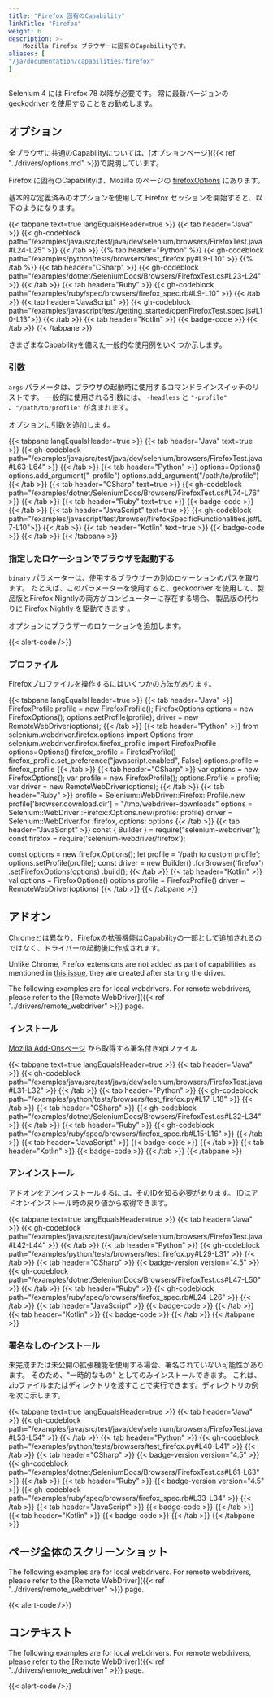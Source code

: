 ```yaml
---
title: "Firefox 固有のCapability"
linkTitle: "Firefox"
weight: 6
description: >-
    Mozilla Firefox ブラウザーに固有のCapabilityです。
aliases: [
"/ja/documentation/capabilities/firefox"
]
---
```


Selenium 4 には Firefox 78 以降が必要です。 
常に最新バージョンの geckodriver を使用することをお勧めします。

## オプション

全ブラウザに共通のCapabilityについては、[オプションページ]({{< ref "../drivers/options.md" >}})で説明しています。

Firefox に固有のCapabilityは、Mozilla のページの [firefoxOptions](https://developer.mozilla.org/en-US/docs/Web/WebDriver/Capabilities/firefoxOptions) にあります。

基本的な定義済みのオプションを使用して Firefox セッションを開始すると、以下のようになります。

{{< tabpane text=true langEqualsHeader=true >}}
{{< tab header="Java" >}}
{{< gh-codeblock path="/examples/java/src/test/java/dev/selenium/browsers/FirefoxTest.java#L24-L25" >}}
{{< /tab >}}
{{% tab header="Python" %}}
{{< gh-codeblock path="/examples/python/tests/browsers/test_firefox.py#L9-L10" >}}
{{% /tab %}}
{{< tab header="CSharp" >}}
{{< gh-codeblock path="/examples/dotnet/SeleniumDocs/Browsers/FirefoxTest.cs#L23-L24" >}}
{{< /tab >}}
{{< tab header="Ruby" >}}
{{< gh-codeblock path="/examples/ruby/spec/browsers/firefox_spec.rb#L9-L10" >}}
{{< /tab >}}
{{< tab header="JavaScript" >}}
{{< gh-codeblock path="/examples/javascript/test/getting_started/openFirefoxTest.spec.js#L10-L13">}}
{{< /tab >}}
{{< tab header="Kotlin" >}}
{{< badge-code >}}
{{< /tab >}}
{{< /tabpane >}}

さまざまなCapabilityを備えた一般的な使用例をいくつか示します。

### 引数

`args` パラメータは、ブラウザの起動時に使用するコマンドラインスイッチのリストです。
一般的に使用される引数には、 `-headless` と `"-profile"` 、`"/path/to/profile"` が含まれます。

オプションに引数を追加します。

<div>
{{< tabpane langEqualsHeader=true >}}
{{< tab header="Java" text=true >}}
{{< gh-codeblock path="/examples/java/src/test/java/dev/selenium/browsers/FirefoxTest.java#L63-L64" >}}
{{< /tab >}}
{{< tab header="Python" >}}
options=Options()
options.add_argument("-profile")
options.add_argument("/path/to/profile")
{{< /tab >}}
{{< tab header="CSharp" text=true >}}
{{< gh-codeblock path="/examples/dotnet/SeleniumDocs/Browsers/FirefoxTest.cs#L74-L76" >}}
{{< /tab >}}
{{< tab header="Ruby" text=true >}}
{{< badge-code >}}
{{< /tab >}}
{{< tab header="JavaScript" text=true >}}
{{< gh-codeblock path="/examples/javascript/test/browser/firefoxSpecificFunctionalities.js#L7-L10">}}
{{< /tab >}}
{{< tab header="Kotlin" text=true >}}
{{< badge-code >}}
{{< /tab >}}
{{< /tabpane >}}
</div>

### 指定したロケーションでブラウザを起動する

`binary` パラメーターは、使用するブラウザーの別のロケーションのパスを取ります。
たとえば、このパラメーターを使用すると、geckodriver を使用して、製品版とFirefox Nightlyの両方がコンピューターに存在する場合、
製品版の代わりに Firefox Nightly を駆動できます 。

オプションにブラウザーのロケーションを追加します。

{{< alert-code />}}

### プロファイル

Firefoxプロファイルを操作するにはいくつかの方法があります。

<div>
{{< tabpane langEqualsHeader=true >}}
  {{< tab header="Java" >}}
FirefoxProfile profile = new FirefoxProfile();
FirefoxOptions options = new FirefoxOptions();
options.setProfile(profile);
driver = new RemoteWebDriver(options);
  {{< /tab >}}
  {{< tab header="Python" >}}
from selenium.webdriver.firefox.options import Options
from selenium.webdriver.firefox.firefox_profile import FirefoxProfile
options=Options()
firefox_profile = FirefoxProfile()
firefox_profile.set_preference("javascript.enabled", False)
options.profile = firefox_profile
  {{< /tab >}}
  {{< tab header="CSharp" >}}
var options = new FirefoxOptions();
var profile = new FirefoxProfile();
options.Profile = profile;
var driver = new RemoteWebDriver(options);
  {{< /tab >}}
  {{< tab header="Ruby" >}}
profile = Selenium::WebDriver::Firefox::Profile.new
profile['browser.download.dir'] = "/tmp/webdriver-downloads"
options = Selenium::WebDriver::Firefox::Options.new(profile: profile)
driver = Selenium::WebDriver.for :firefox, options: options
  {{< /tab >}}
  {{< tab header="JavaScript" >}}
const { Builder } = require("selenium-webdriver");
const firefox = require('selenium-webdriver/firefox');

const options = new firefox.Options();
let profile = '/path to custom profile';
options.setProfile(profile);
const driver = new Builder()
    .forBrowser('firefox')
    .setFirefoxOptions(options)
    .build();
  {{< /tab >}}
  {{< tab header="Kotlin" >}}
val options = FirefoxOptions()
options.profile = FirefoxProfile()
driver = RemoteWebDriver(options)
  {{< /tab >}}
{{< /tabpane >}}
</div>

## アドオン

Chromeとは異なり、Firefoxの拡張機能はCapabilityの一部として追加されるのではなく、ドライバーの起動後に作成されます。

Unlike Chrome, Firefox extensions are not added as part of capabilities as mentioned in
[this issue](https://github.com/mozilla/geckodriver/issues/1476),
they are created after starting the driver.

The following examples are for local webdrivers. For remote webdrivers,
please refer to the
[Remote WebDriver]({{< ref "../drivers/remote_webdriver" >}}) page.

### インストール

[Mozilla Add-Onsページ](https://addons.mozilla.org/ja/firefox/) から取得する署名付きxpiファイル

{{< tabpane text=true langEqualsHeader=true >}}
{{< tab header="Java" >}}
{{< gh-codeblock path="/examples/java/src/test/java/dev/selenium/browsers/FirefoxTest.java#L31-L32" >}}
{{< /tab >}}
{{< tab header="Python" >}}
{{< gh-codeblock path="/examples/python/tests/browsers/test_firefox.py#L17-L18" >}}
{{< /tab >}}
{{< tab header="CSharp" >}}
{{< gh-codeblock path="/examples/dotnet/SeleniumDocs/Browsers/FirefoxTest.cs#L32-L34" >}}
{{< /tab >}}
{{< tab header="Ruby" >}}
{{< gh-codeblock path="/examples/ruby/spec/browsers/firefox_spec.rb#L15-L16" >}}
{{< /tab >}}
{{< tab header="JavaScript" >}}
{{< badge-code >}}
{{< /tab >}}
{{< tab header="Kotlin" >}}
{{< badge-code >}}
{{< /tab >}}
{{< /tabpane >}}

### アンインストール

アドオンをアンインストールするには、そのIDを知る必要があります。
IDはアドオンインストール時の戻り値から取得できます。

{{< tabpane text=true langEqualsHeader=true >}}
{{< tab header="Java" >}}
{{< gh-codeblock path="/examples/java/src/test/java/dev/selenium/browsers/FirefoxTest.java#L42-L44" >}}
{{< /tab >}}
{{< tab header="Python" >}}
{{< gh-codeblock path="/examples/python/tests/browsers/test_firefox.py#L29-L31" >}}
{{< /tab >}}
{{< tab header="CSharp" >}}
{{< badge-version version="4.5" >}}
{{< gh-codeblock path="/examples/dotnet/SeleniumDocs/Browsers/FirefoxTest.cs#L47-L50" >}}
{{< /tab >}}
{{< tab header="Ruby" >}}
{{< gh-codeblock path="/examples/ruby/spec/browsers/firefox_spec.rb#L24-L26" >}}
{{< /tab >}}
{{< tab header="JavaScript" >}}
{{< badge-code >}}
{{< /tab >}}
{{< tab header="Kotlin" >}}
{{< badge-code >}}
{{< /tab >}}
{{< /tabpane >}}

### 署名なしのインストール

未完成または未公開の拡張機能を使用する場合、署名されていない可能性があります。
そのため、"一時的なもの" としてのみインストールできます。
これは、zipファイルまたはディレクトリを渡すことで実行できます。ディレクトリの例を次に示します。

{{< tabpane text=true langEqualsHeader=true >}}
{{< tab header="Java" >}}
{{< gh-codeblock path="/examples/java/src/test/java/dev/selenium/browsers/FirefoxTest.java#L53-L54" >}}
{{< /tab >}}
{{< tab header="Python" >}}
{{< gh-codeblock path="/examples/python/tests/browsers/test_firefox.py#L40-L41" >}}
{{< /tab >}}
{{< tab header="CSharp" >}}
{{< badge-version version="4.5" >}}
{{< gh-codeblock path="/examples/dotnet/SeleniumDocs/Browsers/FirefoxTest.cs#L61-L63" >}}
{{< /tab >}}
{{< tab header="Ruby" >}}
{{< badge-version version="4.5" >}}
{{< gh-codeblock path="/examples/ruby/spec/browsers/firefox_spec.rb#L33-L34" >}}
{{< /tab >}}
{{< tab header="JavaScript" >}}
{{< badge-code >}}
{{< /tab >}}
{{< tab header="Kotlin" >}}
{{< badge-code >}}
{{< /tab >}}
{{< /tabpane >}}

## ページ全体のスクリーンショット

The following examples are for local webdrivers. For remote webdrivers,
please refer to the
[Remote WebDriver]({{< ref "../drivers/remote_webdriver" >}}) page.

{{< alert-code />}}

## コンテキスト

The following examples are for local webdrivers. For remote webdrivers,
please refer to the
[Remote WebDriver]({{< ref "../drivers/remote_webdriver" >}}) page.

{{< alert-code />}}
